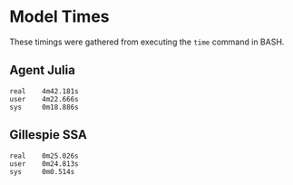 # Model Times

These timings were gathered from executing the `time` command in BASH.

## Agent Julia

```text
real    4m42.181s
user    4m22.666s
sys     0m18.886s
```

## Gillespie SSA

```text
real    0m25.026s
user    0m24.813s
sys     0m0.514s
```

